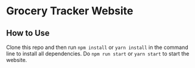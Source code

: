 # Grocery Tracker Website

## How to Use
Clone this repo and then run `npm install` or `yarn install` in the command line to install all dependencies.
Do `npm run start` or `yarn start` to start the website.
